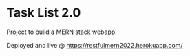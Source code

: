# Task List 2.0
Project to build a MERN stack webapp.

Deployed and live @
https://restfulmern2022.herokuapp.com/
